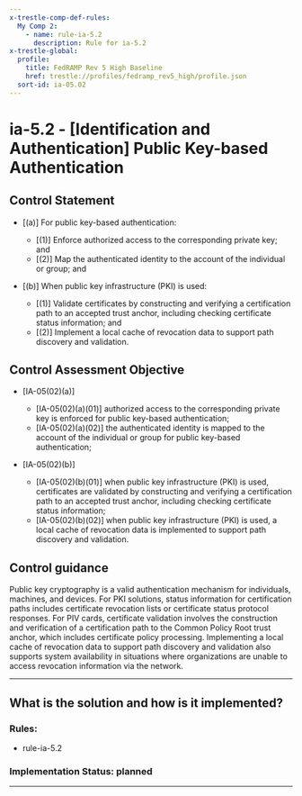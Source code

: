 ```yaml
---
x-trestle-comp-def-rules:
  My Comp 2:
    - name: rule-ia-5.2
      description: Rule for ia-5.2
x-trestle-global:
  profile:
    title: FedRAMP Rev 5 High Baseline
    href: trestle://profiles/fedramp_rev5_high/profile.json
  sort-id: ia-05.02
---
```


# ia-5.2 - \[Identification and Authentication\] Public Key-based Authentication

## Control Statement

- \[(a)\] For public key-based authentication:

  - \[(1)\] Enforce authorized access to the corresponding private key; and
  - \[(2)\] Map the authenticated identity to the account of the individual or group; and

- \[(b)\] When public key infrastructure (PKI) is used:

  - \[(1)\] Validate certificates by constructing and verifying a certification path to an accepted trust anchor, including checking certificate status information; and
  - \[(2)\] Implement a local cache of revocation data to support path discovery and validation.

## Control Assessment Objective

- \[IA-05(02)(a)\]

  - \[IA-05(02)(a)(01)\] authorized access to the corresponding private key is enforced for public key-based authentication;
  - \[IA-05(02)(a)(02)\] the authenticated identity is mapped to the account of the individual or group for public key-based authentication;

- \[IA-05(02)(b)\]

  - \[IA-05(02)(b)(01)\] when public key infrastructure (PKI) is used, certificates are validated by constructing and verifying a certification path to an accepted trust anchor, including checking certificate status information;
  - \[IA-05(02)(b)(02)\] when public key infrastructure (PKI) is used, a local cache of revocation data is implemented to support path discovery and validation.

## Control guidance

Public key cryptography is a valid authentication mechanism for individuals, machines, and devices. For PKI solutions, status information for certification paths includes certificate revocation lists or certificate status protocol responses. For PIV cards, certificate validation involves the construction and verification of a certification path to the Common Policy Root trust anchor, which includes certificate policy processing. Implementing a local cache of revocation data to support path discovery and validation also supports system availability in situations where organizations are unable to access revocation information via the network.

______________________________________________________________________

## What is the solution and how is it implemented?

<!-- For implementation status enter one of: implemented, partial, planned, alternative, not-applicable -->

<!-- Note that the list of rules under ### Rules: is read-only and changes will not be captured after assembly to JSON -->

<!-- Add control implementation description here for control: ia-5.2 -->

### Rules:

  - rule-ia-5.2

### Implementation Status: planned

______________________________________________________________________
